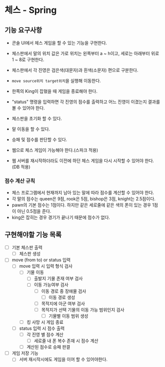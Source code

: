 # 체스 - Spring

## 기능 요구사항

- 콘솔 UI에서 체스 게임을 할 수 있는 기능을 구현한다.
- 체스판에서 말의 위치 값은 가로 위치는 왼쪽부터 a ~ h이고, 세로는 아래부터 위로 1 ~ 8로 구현한다.
- 체스판에서 각 진영은 검은색(대문자)과 흰색(소문자) 편으로 구분한다.
- `move source위치 target위치`을 실행해 이동한다.
- 한쪽의 King이 잡혔을 때 게임을 종료해야 한다.
- "status" 명령을 입력하면 각 진영의 점수를 출력하고 어느 진영이 이겼는지 결과를 볼 수 있어야 한다.

- 체스판을 초기화 할 수 있다.
- 말 이동을 할 수 있다.
- 승패 및 점수를 판단할 수 있다.
- 웹으로 체스 게임이 가능해야 한다.(스파크 적용)
- 웹 서버를 재시작하더라도 이전에 하던 체스 게임을 다시 시작할 수 있어야 한다.(DB 적용)

### 점수 계산 규칙

- 체스 프로그램에서 현재까지 남아 있는 말에 따라 점수를 계산할 수 있어야 한다.
- 각 말의 점수는 queen은 9점, rook은 5점, bishop은 3점, knight는 2.5점이다.
- pawn의 기본 점수는 1점이다. 하지만 같은 세로줄에 같은 색의 폰이 있는 경우 1점이 아닌 0.5점을 준다.
- king은 잡히는 경우 경기가 끝나기 때문에 점수가 없다.


## 구현해야할 기능 목록
- [ ] 기본 체스판 출력
    - [ ] 체스판 생성
- [ ] move (from to) or status 입력
    - [ ] move 입력 시 입력 형식 검사
        - [ ] 기물 이동
            - [ ] 출발지 기물 존재 여부 검사
            - [ ] 이동 가능여부 검사
                - [ ] 이동 경로 중 장애물 검사
                    - [ ] 이동 경로 생성
                - [ ] 목적지에 아군 여부 검사
                - [ ] 목적지가 선택 기물의 이동 가능 범위인지 검사
                    - [ ] 기물별 이동 범위 생성
        - [ ] 킹 사망 시 게임 종료
    - [ ] status 입력 시 점수 출력
        - [ ] 각 진영 별 점수 계산
            - [ ] 세로줄 내 폰 복수 존재 시 점수 계산
        - [ ] 계산된 점수로 승패 판결
- [ ] 게임 저장 기능
    - [ ] 서버 재시작시에도 게임을 이어 할 수 있어야한다.
